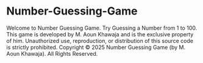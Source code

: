 # Number-Guessing-Game
Welcome to Number Guessing Game. Try Guessing a Number from 1 to 100. This game is developed by M. Aoun Khawaja and is the exclusive property of him. Unauthorized use, reproduction, or distribution of this source code is strictly prohibited. Copyright © 2025  Number Guessing Game (by M. Aoun Khawaja).  All Rights Reserved.
